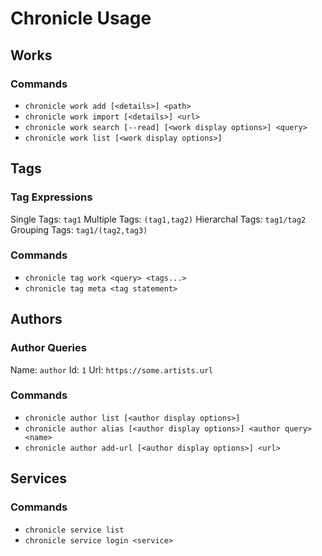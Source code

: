 # Chronicle Usage

## Works

### Commands

- `chronicle work add [<details>] <path>`
- `chronicle work import [<details>] <url>`
- `chronicle work search [--read] [<work display options>] <query>`
- `chronicle work list [<work display options>]`

## Tags

### Tag Expressions

Single Tags: `tag1`
Multiple Tags: `(tag1,tag2)`
Hierarchal Tags: `tag1/tag2`
Grouping Tags: `tag1/(tag2,tag3)`

### Commands

- `chronicle tag work <query> <tags...>`
- `chronicle tag meta <tag statement>`

## Authors

### Author Queries

Name: `author`
Id: `1`
Url: `https://some.artists.url`

### Commands

- `chronicle author list [<author display options>]`
- `chronicle author alias [<author display options>] <author query> <name>`
- `chronicle author add-url [<author display options>] <url>`


## Services

### Commands

- `chronicle service list`
- `chronicle service login <service>`
